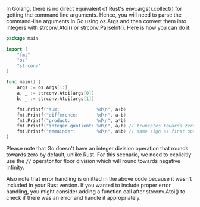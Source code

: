  In Golang, there is no direct equivalent of Rust's env::args().collect() for getting the command line arguments. Hence, you will need to parse the command-line arguments in Go using os.Args and then convert them into integers with strconv.Atoi() or strconv.ParseInt(). Here is how you can do it:

```go
package main

import (
	"fmt"
	"os"
	"strconv"
)

func main() {
	args := os.Args[1:]
	a, _ := strconv.Atoi(args[0])
	b, _ := strconv.Atoi(args[1])

	fmt.Printf("sum:              %d\n", a+b)
	fmt.Printf("difference:       %d\n", a-b)
	fmt.Printf("product:          %d\n", a*b)
	fmt.Printf("integer quotient: %d\n", a/b) // truncates towards zero
	fmt.Printf("remainder:        %d\n", a%b) // same sign as first operand
}
```

Please note that Go doesn't have an integer division operation that rounds towards zero by default, unlike Rust. For this scenario, we need to explicitly use the `//` operator for floor division which will round towards negative infinity.

Also note that error handling is omitted in the above code because it wasn't included in your Rust version. If you wanted to include proper error handling, you might consider adding a function call after strconv.Atoi() to check if there was an error and handle it appropriately.
